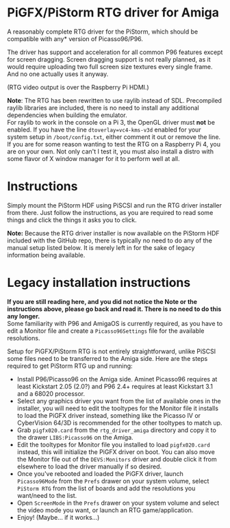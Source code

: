# PiGFX/PiStorm RTG driver for Amiga

A reasonably complete RTG driver for the PiStorm, which should be compatible with any* version of Picasso96/P96.

The driver has support and acceleration for all common P96 features except for screen dragging. Screen dragging support is not really planned, as it would require uploading two full screen size textures every single frame. And no one actually uses it anyway.

(RTG video output is over the Raspberry Pi HDMI.)

**Note**: The RTG has been rewritten to use raylib instead of SDL. Precompiled raylib libraries are included, there is no need to install any additional dependencies when building the emulator.  
For raylib to work in the console on a Pi 3, the OpenGL driver must **not** be enabled. If you have the line `dtoverlay=vc4-kms-v3d` enabled for your system setup in `/boot/config.txt`, either comment it out or remove the line.  
If you are for some reason wanting to test the RTG on a Raspberry Pi 4, you are on your own. Not only can't I test it, you must also install a distro with some flavor of X window manager for it to perform well at all.

# Instructions

Simply mount the PiStorm HDF using PiSCSI and run the RTG driver installer from there. Just follow the instructions, as you are required to read some things and click the things it asks you to click.

**Note:** Because the RTG driver installer is now available on the PiStorm HDF included with the GitHub repo, there is typically no need to do any of the manual setup listed below. It is merely left in for the sake of legacy information being available.


# Legacy installation instructions

**If you are still reading here, and you did not notice the Note or the instructions above, please go back and read it. There is no need to do this any longer.**  
Some familiarity with P96 and AmigaOS is currently required, as you have to edit a Monitor file and create a `Picasso96Settings` file for the available resolutions.

Setup for PiGFX/PiStorm RTG is not entirely straightforward, unlike PiSCSI some files need to be transferred to the Amiga side. Here are the steps required to get PiStorm RTG up and running:

* Install P96/Picasso96 on the Amiga side. Aminet Picasso96 requires at least Kickstart 2.05 (2.0?) and P96 2.4+ requires at least Kickstart 3.1 and a 68020 processor.
* Select any graphics driver you want from the list of available ones in the installer, you will need to edit the tooltypes for the Monitor file it installs to load the PiGFX driver instead, something like the Picasso IV or CyberVision 64/3D is recommended for the other tooltypes to match up.
* Grab `pigfx020.card` from the `rtg_driver_amiga` directory and copy it to the drawer `LIBS:Picasso96` on the Amiga.
* Edit the tooltypes for Monitor file you installed to load `pigfx020.card` instead, this will initialize the PiGFX driver on boot. You can also move the Monitor file out of the `DEVS:Monitors` driver and double click it from elsewhere to load the driver manually if so desired.
* Once you've rebooted and loaded the PiGFX driver, launch `Picasso96Mode` from the `Prefs` drawer on your system volume, select `PiStorm RTG` from the list of boards and add the resolutions you want/need to the list.
* Open `ScreenMode` in the `Prefs` drawer on your system volume and select the video mode you want, or launch an RTG game/application.
* Enjoy! (Maybe... if it works...)
